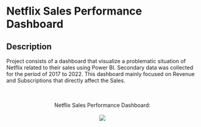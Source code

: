 <h1>Netflix Sales Performance Dashboard</h1>

<h2>Description</h2>
Project consists of a dashboard that visualize a problematic situation of Netflix related to their sales using Power BI. Secondary data was collected for the period of 2017 to 2022. This dashboard mainly focused on Revenue and Subscriptions that directly affect the Sales.
<br /> <br /> <br />
<p align="center">
Netflix Sales Performance Dashboard: <br/> <br />
<img src="https://github.com/ManoshaSumathiratna/Images/blob/main/Netflix%20Dashboard.png"/>
